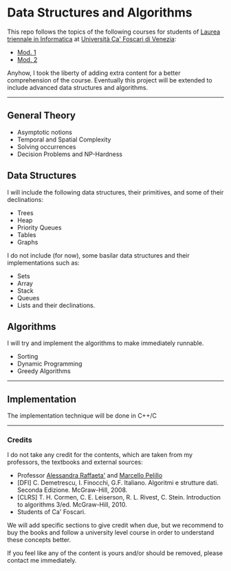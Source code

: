 # Data Structures and Algorithms

This repo follows the topics of the following courses for students of [Laurea triennale in Informatica](https://www.unive.it/pag/3/) at [Università Ca' Foscari di Venezia](https://www.unive.it/):
* [Mod. 1](https://www.unive.it/data/insegnamento/339889) 
* [Mod. 2](https://www.unive.it/data/insegnamento/339890)

Anyhow, I took the liberty of adding extra content for a better comprehension of the course.
Eventually this project will be extended to include advanced data structures and algorithms.

--- 

## General Theory
* Asymptotic notions
* Temporal and Spatial Complexity
* Solving occurrences
* Decision Problems and NP-Hardness

## Data Structures
I will include the following data structures, their primitives, and some of their declinations:
* Trees
* Heap
* Priority Queues
* Tables
* Graphs

I do not include (for now), some basilar data structures and their implementations such as:
* Sets
* Array
* Stack
* Queues
* Lists and their declinations.

## Algorithms
I will try and implement the algorithms to make immediately runnable.
* Sorting
* Dynamic Programming
* Greedy Algorithms

---

## Implementation

The implementation technique will be done in C++/C

---

### Credits
I do not take any credit for the contents, which are taken from my professors, the textbooks and external sources:
* Professor [Alessandra Raffaeta'](https://www.unive.it/data/persone/5591966) and [Marcello Pelillo](https://www.unive.it/data/persone/5592849)
* [DFI] C. Demetrescu, I. Finocchi, G.F. Italiano. Algoritmi e strutture dati. Seconda Edizione. McGraw-Hill, 2008.
* [CLRS] T. H. Cormen, C. E. Leiserson, R. L. Rivest, C. Stein. Introduction to algorithms 3/ed. McGraw-Hill, 2010.
* Students of Ca' Foscari.

We will add specific sections to give credit when due, but we recommend to buy the books and follow a university level course
in order to understand these concepts better.

If you feel like any of the content is yours and/or should be removed, please contact me immediately.
